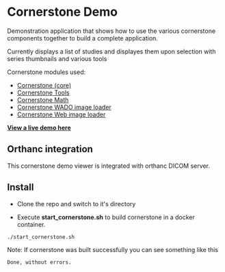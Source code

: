 Cornerstone Demo
================

Demonstration application that shows how to use the various cornerstone components together to build a complete application.

Currently displays a list of studies and displayes them upon selection with series thumbnails and various tools

Cornerstone modules used:

- [Cornerstone (core)](https://github.com/chafey/cornerstone)
- [Cornerstone Tools](https://github.com/chafey/cornerstoneTools)
- [Cornerstone Math](https://github.com/chafey/cornerstoneMath)
- [Cornerstone WADO image loader](https://github.com/chafey/cornerstoneWADOImageLoader)
- [Cornerstone Web image loader](https://github.com/chafey/cornerstoneWebImageLoader)


**[View a live demo here](http://chafey.github.io/cornerstoneDemo)**


Orthanc integration
-------------------
This cornerstone demo viewer is integrated with orthanc DICOM server.

Install
-------

- Clone the repo and switch to it's directory

- Execute **start_cornerstone.sh** to build cornerstone in a docker container.
```
./start_cornerstone.sh
```
Note: If cornerstone was built successfully you can see something like this
```
Done, without errors.
```
